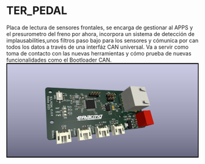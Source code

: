 # TER_PEDAL
Placa de lectura de sensores frontales, se encarga de gestionar al APPS y el presurometro del freno por ahora, incorpora un sistema de detección de implausabilities,unos filtros paso bajo para los sensores y cómunica por can todos los datos a través
de una interfáz CAN universal. Va a servir como toma de contacto con las nuevas herramientas y cómo prueba de nuevas funcionalidades como el Bootloader CAN.
![Screenshot](https://github.com/Tecnun-eRacing/TER_PEDAL/blob/main/DOCUMENTATION/IMG/TER_PEDAL.png)
